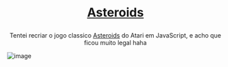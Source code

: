 # <p align="center"><a href="https://vxncius-dev.github.io/asteroids/">Asteroids</a></p>

<p align="center">Tentei recriar o jogo classico  <a href="https://en.wikipedia.org/wiki/Asteroids_(video_game)">Asteroids</a> do Atari em JavaScript, e acho que ficou muito legal haha</p>

![image](https://github.com/viuh9997/asteroids/assets/92545891/8c11416d-a478-4685-9113-a93cd0824f77)
#
